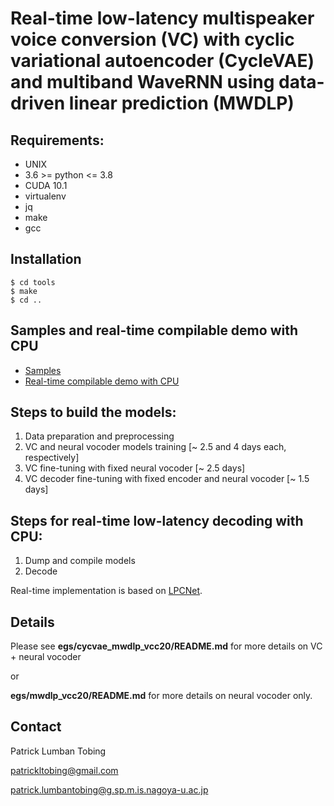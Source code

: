 # Real-time low-latency multispeaker voice conversion (VC) with cyclic variational autoencoder (CycleVAE) and multiband WaveRNN using data-driven linear prediction (MWDLP)


## Requirements:
- UNIX
- 3.6 >= python <= 3.8
- CUDA 10.1
- virtualenv
- jq
- make
- gcc


## Installation
```
$ cd tools
$ make
$ cd ..
```


## Samples and real-time compilable demo with CPU
* [Samples](https://drive.google.com/file/d/1j7ddvltaWwie0wEp79W6VL2EV-SSAW-g/view?usp=sharing)
* [Real-time compilable demo with CPU](https://drive.google.com/drive/folders/14pJSpYsoPpLR6Ah-EbENSsN6ABcSvB0w?usp=sharing)


## Steps to build the models:
1. Data preparation and preprocessing
2. VC and neural vocoder models training [~ 2.5 and 4 days each, respectively]
3. VC fine-tuning with fixed neural vocoder [~ 2.5 days]
4. VC decoder fine-tuning with fixed encoder and neural vocoder [~ 1.5 days]


## Steps for real-time low-latency decoding with CPU:
1. Dump and compile models
2. Decode

Real-time implementation is based on [LPCNet](https://github.com/mozilla/LPCNet/).


## Details

Please see **egs/cycvae_mwdlp_vcc20/README.md** for more details on VC + neural vocoder

or

**egs/mwdlp_vcc20/README.md** for more details on neural vocoder only.


## Contact

Patrick Lumban Tobing

patrickltobing@gmail.com

patrick.lumbantobing@g.sp.m.is.nagoya-u.ac.jp
